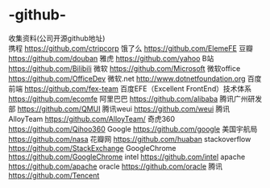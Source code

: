 # -github-
收集资料(公司开源github地址)</br>
携程 https://github.com/ctripcorp
饿了么 https://github.com/ElemeFE
豆瓣 https://github.com/douban
雅虎 https://github.com/yahoo
B站 https://github.com/Bilibili
微软 https://github.com/Microsoft
微软office https://github.com/OfficeDev
微软.net http://www.dotnetfoundation.org
百度前端 https://github.com/fex-team
百度EFE（Excellent FrontEnd）技术体系 https://github.com/ecomfe
阿里巴巴 https://github.com/alibaba
腾讯广州研发部 https://github.com/QMUI
腾讯weui https://github.com/weui
腾讯 AlloyTeam https://github.com/AlloyTeam/
奇虎360 https://github.com/Qihoo360
Google https://github.com/google
美国宇航局 https://github.com/nasa
花瓣网 https://github.com/huaban
stackoverflow https://github.com/StackExchange
GoogleChrome https://github.com/GoogleChrome
intel https://github.com/intel
apache https://github.com/apache
oracle https://github.com/oracle
腾讯 https://github.com/Tencent
